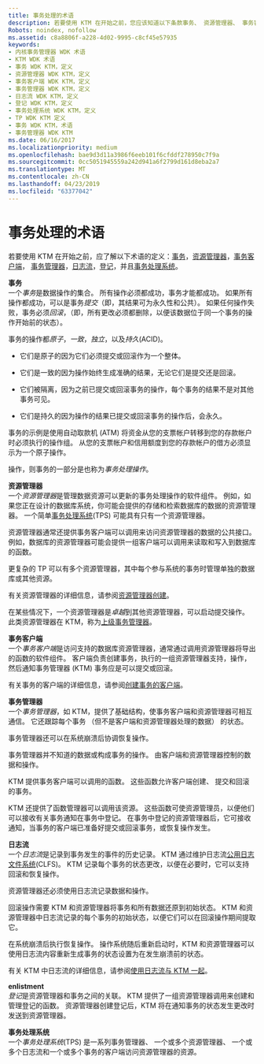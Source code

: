 ```yaml
---
title: 事务处理的术语
description: 若要使用 KTM 在开始之前，您应该知道以下条款事务、 资源管理器、 事务客户端、 事务管理器、 日志流、 登记和事务处理系统的定义。
Robots: noindex, nofollow
ms.assetid: c8a8806f-a228-4d02-9995-c8cf45e57935
keywords:
- 内核事务管理器 WDK 术语
- KTM WDK 术语
- 事务 WDK KTM，定义
- 资源管理器 WDK KTM，定义
- 事务客户端 WDK KTM，定义
- 事务管理器 WDK KTM，定义
- 日志流 WDK KTM，定义
- 登记 WDK KTM，定义
- 事务处理系统 WDK KTM，定义
- TP WDK KTM 定义
- 事务 WDK KTM，术语
- 事务管理器 WDK KTM
ms.date: 06/16/2017
ms.localizationpriority: medium
ms.openlocfilehash: bae9d3d11a3986f6eeb101f6cfddf278950c7f9a
ms.sourcegitcommit: 0cc5051945559a242d941a6f2799d161d8eba2a7
ms.translationtype: MT
ms.contentlocale: zh-CN
ms.lasthandoff: 04/23/2019
ms.locfileid: "63377042"
---
```

# <a name="transaction-processing-terms"></a>事务处理的术语


若要使用 KTM 在开始之前，应了解以下术语的定义：[事务](#ktm-term-transaction)，[资源管理器](#ktm-term-resource-manager)，[事务客户端](#ktm-term-transactional-client)， [事务管理器](#ktm-term-transaction-manager)，[日志流](#ktm-term-log-stream)，[登记](#ktm-term-enlistment)，并且[事务处理系统](#ktm-term-transaction-processing-system)。

<a href="" id="ktm-term-transaction"></a>**事务**  
一个*事务*是数据操作的集合。 所有操作必须都成功，事务才能都成功。 如果所有操作都成功，可以是事务*提交*（即，其结果可为永久性和公共）。 如果任何操作失败，事务必须*回滚*，（即，所有更改必须都删除，以便该数据位于同一个事务的操作开始前的状态）。

事务的操作都*原子*，*一致*，*独立*，以及*持久*(ACID)。

-   它们是原子的因为它们必须提交或回滚作为一个整体。

-   它们是一致的因为操作始终生成准确的结果，无论它们是提交还是回滚。

-   它们被隔离，因为之前已提交或回滚事务的操作，每个事务的结果不是对其他事务可见。

-   它们是持久的因为操作的结果已提交或回滚事务的操作后，会永久。

事务的示例是使用自动取款机 (ATM) 将资金从您的支票帐户转移到您的存款帐户时必须执行的操作组。 从您的支票帐户和信用额度到您的存款帐户的借方必须显示为一个原子操作。

操作，则事务的一部分是也称为*事务处理操作*。

<a href="" id="ktm-term-resource-manager"></a>**资源管理器**  
一个*资源管理器*是管理数据资源可以更新的事务处理操作的软件组件。 例如，如果您正在设计的数据库系统，你可能会提供的存储和检索数据库的数据的资源管理器。 一个简单[事务处理系统](#ktm-term-transaction-processing-system)(TPS) 可能具有只有一个资源管理器。

资源管理器通常还提供事务客户端可以调用来访问资源管理器的数据的公共接口。 例如，数据库的资源管理器可能会提供一组客户端可以调用来读取和写入到数据库的函数。

更复杂的 TP 可以有多个资源管理器，其中每个参与系统的事务时管理单独的数据库或其他资源。

有关资源管理器的详细信息，请参阅[资源管理器创建](creating-a-resource-manager.md)。

在某些情况下，一个资源管理器是*卓越*到其他资源管理器，可以启动提交操作。 此类资源管理器在 KTM，称为[上级事务管理器](creating-a-superior-transaction-manager.md)。

<a href="" id="ktm-term-transactional-client"></a>**事务客户端**  
一个*事务客户端*是访问支持的数据库资源管理器，通常通过调用资源管理器将导出的函数的软件组件。 客户端负责创建事务，执行的一组资源管理器支持，操作，然后通知事务管理器 (KTM) 事务应是可以提交或回滚。

有关事务的客户端的详细信息，请参阅[创建事务的客户端](creating-a-transactional-client.md)。

<a href="" id="ktm-term-transaction-manager"></a>**事务管理器**  
一个*事务管理器*，如 KTM，提供了基础结构，使事务客户端和资源管理器可相互通信。 它还跟踪每个事务 （但不是客户端和资源管理器处理的数据） 的状态。

事务管理器还可以在系统崩溃后协调恢复操作。

事务管理器并不知道的数据或构成事务的操作。 由客户端和资源管理器控制的数据和操作。

KTM 提供事务客户端可以调用的函数。 这些函数允许客户端创建、 提交和回滚的事务。

KTM 还提供了函数管理器可以调用该资源。 这些函数可使资源管理员，以便他们可以接收有关事务通知在事务中登记。 在事务中登记的资源管理器后，它可接收通知，当事务的客户端已准备好提交或回滚事务，或恢复操作发生。

<a href="" id="ktm-term-log-stream"></a>**日志流**  
一个*日志流*是记录到事务发生的事件的历史记录。 KTM 通过维护日志流[公用日志文件系统](using-common-log-file-system.md)(CLFS)。 KTM 记录每个事务的状态更改，以便在必要时，它可以支持回滚和恢复操作。

资源管理器还必须使用日志流记录数据和操作。

回滚操作需要 KTM 和资源管理器将事务和所有数据还原到初始状态。 KTM 和资源管理器中日志流记录的每个事务的初始状态，以便它们可以在回滚操作期间提取它。

在系统崩溃后执行恢复操作。 操作系统随后重新启动时，KTM 和资源管理器可以使用日志流内容重新生成事务的状态设置为在发生崩溃前的状态。

有关 KTM 中日志流的详细信息，请参阅[使用日志流与 KTM 一起](using-log-streams-with-ktm.md)。

<a href="" id="ktm-term-enlistment"></a>**enlistment**  
*登记*是资源管理器和事务之间的关联。 KTM 提供了一组资源管理器调用来创建和管理登记的函数。 资源管理器创建登记后，KTM 将在通知事务的状态发生更改时发送到资源管理器。

<a href="" id="ktm-term-transaction-processing-system"></a>**事务处理系统**  
一个*事务处理系统*(TPS) 是一系列事务管理器、 一个或多个资源管理器、 一个或多个日志流和一个或多个事务的客户端访问资源管理器的资源。

 

 




